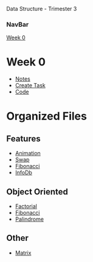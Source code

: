 Data Structure - Trimester 3


### NavBar
<nav>
<a href= "https://github.com/SimonBrunzell/dataStructTri3/blob/main/week_1.md"> 
Week 0</a>

</nav>

# Week 0
- [Notes](https://github.com/SimonBrunzell/dataStructTri3/wiki/Test-Prep-Study)
- [Create Task](https://github.com/SimonBrunzell/dataStructTri3/wiki/Create-Task)
- [Code](https://github.com/SimonBrunzell/dataStructTri3/wiki/Data-Structure-Projects)
# Organized Files

## Features
- [Animation](https://github.com/SimonBrunzell/dataStructTri3/blob/main/Week_0/animated_fish.py)
- [Swap](https://github.com/SimonBrunzell/dataStructTri3/blob/main/Week_0/swap.py)
- [Fibonacci](https://github.com/SimonBrunzell/dataStructTri3/blob/main/Week_1/fibonacci.py)
- [InfoDb](https://github.com/SimonBrunzell/dataStructTri3/blob/main/Week_1/info_db.py)

## Object Oriented 
- [Factorial](https://github.com/SimonBrunzell/dataStructTri3/blob/main/Week_2/Factorial_Function_with_classes.py)
- [Fibonacci](https://github.com/SimonBrunzell/dataStructTri3/blob/main/Week_2/Fibonacci_done_with_classes.py)
- [Palindrome](https://github.com/SimonBrunzell/dataStructTri3/blob/main/Week_2/Palindrome_Function_with_Classes.py)

## Other
- [Matrix](https://github.com/SimonBrunzell/dataStructTri3/blob/main/Week_0/matrix.py)




